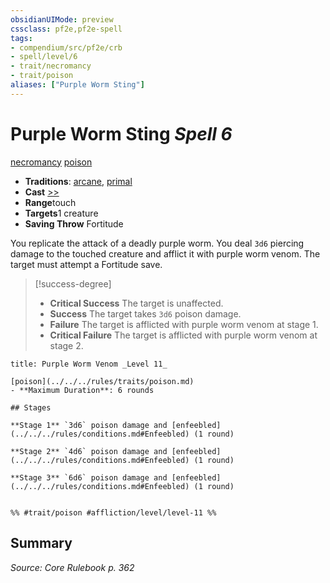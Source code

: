 ```yaml
---
obsidianUIMode: preview
cssclass: pf2e,pf2e-spell
tags:
- compendium/src/pf2e/crb
- spell/level/6
- trait/necromancy
- trait/poison
aliases: ["Purple Worm Sting"]
---
```

# Purple Worm Sting *Spell 6*   
[necromancy](../../Rules/traits/necromancy.md)  [poison](../../Rules/traits/poison.md)  

- **Traditions**: [arcane](../../Rules/traits/arcane.md), [primal](../../Rules/traits/primal.md)
- **Cast** [>>](../../Rules/core-rulebook/chapter-9-playing-the-game.md#Actions "Two-Action") 
- **Range**touch
- **Targets**1 creature
- **Saving Throw** Fortitude

You replicate the attack of a deadly purple worm. You deal `3d6` piercing damage to the touched creature and afflict it with purple worm venom. The target must attempt a Fortitude save.

> [!success-degree] 
> - **Critical Success** The target is unaffected.
> - **Success** The target takes `3d6` poison damage.
> - **Failure** The target is afflicted with purple worm venom at stage 1.
> - **Critical Failure** The target is afflicted with purple worm venom at stage 2.

```ad-inline-affliction
title: Purple Worm Venom _Level 11_

[poison](../../../rules/traits/poison.md)  
- **Maximum Duration**: 6 rounds

## Stages

**Stage 1** `3d6` poison damage and [enfeebled](../../../rules/conditions.md#Enfeebled) (1 round)

**Stage 2** `4d6` poison damage and [enfeebled](../../../rules/conditions.md#Enfeebled) (1 round)

**Stage 3** `6d6` poison damage and [enfeebled](../../../rules/conditions.md#Enfeebled) (1 round)


%% #trait/poison #affliction/level/level-11 %%
```

## Summary

*Source: Core Rulebook p. 362*
